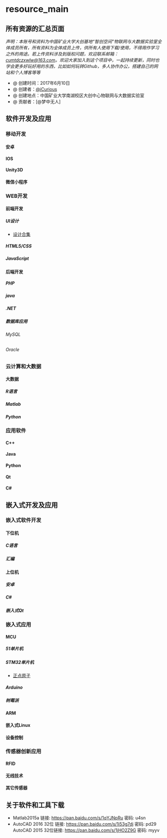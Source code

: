 
# resource_main
## 所有资源的汇总页面
*声明：本账号和资料为中国矿业大学大创基地“智创空间”物联网与大数据实验室全体成员所有，所有资料为全体成员上传，供所有人使用下载/使用，不得用作学习之外的用途。若上传资料涉及到版权问题，欢迎联系邮箱：cumtdczxwlw@163.com。欢迎大家加入到这个项目中，一起持续更新，同时也学会更多好玩好用的东西，比如如何玩转Github，多人协作办公，搭建自己的网站和个人博客等等*

>
* @ 创建时间：2017年6月10日
* @ 创建者：[@iCurious](https://github.com/icurious)
* @ 创建地点：中国矿业大学南湖校区大创中心物联网与大数据实验室
* @ 贡献者：[@梦中无人]



## 软件开发及应用

### 移动开发

#### 安卓

#### IOS

#### Unity3D

#### 微信小程序

### WEB开发

#### 前端开发

##### UI设计
+ [设计合集](https://github.com/timmy3131/design-resource)

##### HTML5/CSS

##### JavaScript

#### 后端开发

##### PHP

##### java

##### .NET

##### 数据库应用

###### MySQL

###### Oracle

### 云计算和大数据

#### 大数据

##### R语言

##### Matlab

##### Python

### 应用软件

#### C++

#### Java

#### Python

#### Qt

#### C#

## 嵌入式开发及应用

### 嵌入式软件开发

#### 下位机

##### C语言

##### 汇编

#### 上位机

##### 安卓

##### C#

##### 嵌入式Qt

### 嵌入式应用

#### MCU

##### 51单片机

##### STM32单片机

- [正点原子](http://www.openedv.com/thread-13912-1-1.html)

##### Arduino

##### 树莓派

#### ARM

#### 嵌入式Linux

#### 设备控制

### 传感器创新应用

#### RFID

#### 无线技术

#### 其它传感器


## 关于软件和工具下载
- Matlab2015a 链接: https://pan.baidu.com/s/1qYJNpRu 密码: u4sn
- AutoCAD 2016 32位 链接: https://pan.baidu.com/s/1i53g7dj 密码: pd29
AutoCAD 2015 32位链接: https://pan.baidu.com/s/1jHO2Z9G 密码: myyv





